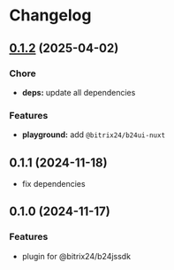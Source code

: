 # Changelog

## [0.1.2](https://github.com/bitrix24/b24jssdk-nuxt/compare/v0.1.1...v0.1.2) (2025-04-02)

### Chore

* **deps:** update all dependencies

### Features

* **playground:** add `@bitrix24/b24ui-nuxt`

## 0.1.1 (2024-11-18)

- fix dependencies

## 0.1.0 (2024-11-17)

### Features

- plugin for @bitrix24/b24jssdk
